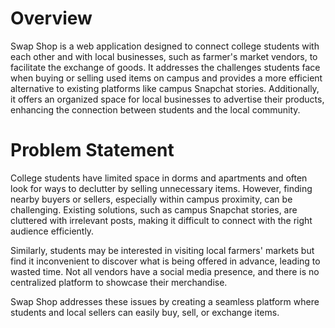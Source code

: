 # Overview

Swap Shop is a web application designed to connect college students with each other and with local businesses, such as farmer's market vendors, to facilitate the exchange of goods. It addresses the challenges students face when buying or selling used items on campus and provides a more efficient alternative to existing platforms like campus Snapchat stories. Additionally, it offers an organized space for local businesses to advertise their products, enhancing the connection between students and the local community.

# Problem Statement

College students have limited space in dorms and apartments and often look for ways to declutter by selling unnecessary items. However, finding nearby buyers or sellers, especially within campus proximity, can be challenging. Existing solutions, such as campus Snapchat stories, are cluttered with irrelevant posts, making it difficult to connect with the right audience efficiently.

Similarly, students may be interested in visiting local farmers' markets but find it inconvenient to discover what is being offered in advance, leading to wasted time. Not all vendors have a social media presence, and there is no centralized platform to showcase their merchandise.

Swap Shop addresses these issues by creating a seamless platform where students and local sellers can easily buy, sell, or exchange items.


